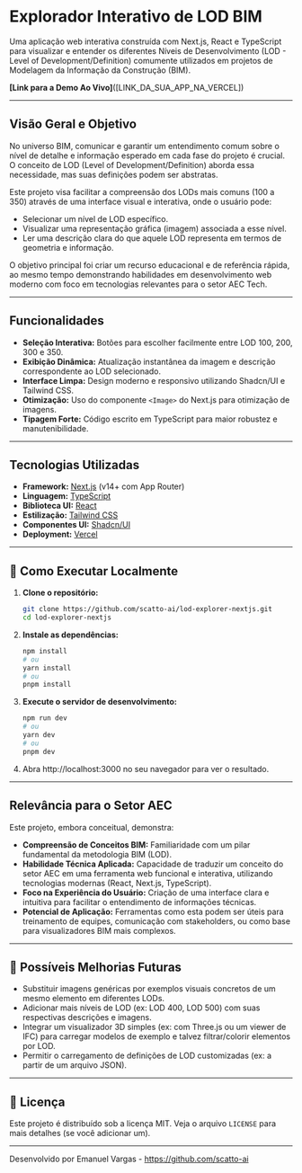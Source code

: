 #   Explorador Interativo de LOD BIM 

Uma aplicação web interativa construída com Next.js, React e TypeScript para visualizar e entender os diferentes Níveis de Desenvolvimento (LOD - Level of Development/Definition) comumente utilizados em projetos de Modelagem da Informação da Construção (BIM).

**[Link para a Demo Ao Vivo]**([LINK_DA_SUA_APP_NA_VERCEL])

---


##  Visão Geral e Objetivo

No universo BIM, comunicar e garantir um entendimento comum sobre o nível de detalhe e informação esperado em cada fase do projeto é crucial. O conceito de LOD (Level of Development/Definition) aborda essa necessidade, mas suas definições podem ser abstratas.

Este projeto visa facilitar a compreensão dos LODs mais comuns (100 a 350) através de uma interface visual e interativa, onde o usuário pode:

*   Selecionar um nível de LOD específico.
*   Visualizar uma representação gráfica (imagem) associada a esse nível.
*   Ler uma descrição clara do que aquele LOD representa em termos de geometria e informação.

O objetivo principal foi criar um recurso educacional e de referência rápida, ao mesmo tempo demonstrando habilidades em desenvolvimento web moderno com foco em tecnologias relevantes para o setor AEC Tech.

---

##  Funcionalidades

*   **Seleção Interativa:** Botões para escolher facilmente entre LOD 100, 200, 300 e 350.
*   **Exibição Dinâmica:** Atualização instantânea da imagem e descrição correspondente ao LOD selecionado.
*   **Interface Limpa:** Design moderno e responsivo utilizando Shadcn/UI e Tailwind CSS.
*   **Otimização:** Uso do componente `<Image>` do Next.js para otimização de imagens.
*   **Tipagem Forte:** Código escrito em TypeScript para maior robustez e manutenibilidade.

---

##  Tecnologias Utilizadas

*   **Framework:** [Next.js](https://nextjs.org/) (v14+ com App Router)
*   **Linguagem:** [TypeScript](https://www.typescriptlang.org/)
*   **Biblioteca UI:** [React](https://reactjs.org/)
*   **Estilização:** [Tailwind CSS](https://tailwindcss.com/)
*   **Componentes UI:** [Shadcn/UI](https://ui.shadcn.com/)
*   **Deployment:** [Vercel](https://vercel.com/)

---

## 🚀 Como Executar Localmente

1.  **Clone o repositório:**
    ```bash
    git clone https://github.com/scatto-ai/lod-explorer-nextjs.git
    cd lod-explorer-nextjs
    ```
2.  **Instale as dependências:**
    ```bash
    npm install
    # ou
    yarn install
    # ou
    pnpm install
    ```
3.  **Execute o servidor de desenvolvimento:**
    ```bash
    npm run dev
    # ou
    yarn dev
    # ou
    pnpm dev
    ```
4.  Abra http://localhost:3000 no seu navegador para ver o resultado.

---

##  Relevância para o Setor AEC 

Este projeto, embora conceitual, demonstra:

*   **Compreensão de Conceitos BIM:** Familiaridade com um pilar fundamental da metodologia BIM (LOD).
*   **Habilidade Técnica Aplicada:** Capacidade de traduzir um conceito do setor AEC em uma ferramenta web funcional e interativa, utilizando tecnologias modernas (React, Next.js, TypeScript).
*   **Foco na Experiência do Usuário:** Criação de uma interface clara e intuitiva para facilitar o entendimento de informações técnicas.
*   **Potencial de Aplicação:** Ferramentas como esta podem ser úteis para treinamento de equipes, comunicação com stakeholders, ou como base para visualizadores BIM mais complexos.

---

## 🌱 Possíveis Melhorias Futuras

*   Substituir imagens genéricas por exemplos visuais concretos de um mesmo elemento em diferentes LODs.
*   Adicionar mais níveis de LOD (ex: LOD 400, LOD 500) com suas respectivas descrições e imagens.
*   Integrar um visualizador 3D simples (ex: com Three.js ou um viewer de IFC) para carregar modelos de exemplo e talvez filtrar/colorir elementos por LOD.
*   Permitir o carregamento de definições de LOD customizadas (ex: a partir de um arquivo JSON).

---

## 📄 Licença

Este projeto é distribuído sob a licença MIT. Veja o arquivo `LICENSE` para mais detalhes (se você adicionar um).

---

Desenvolvido por Emanuel Vargas - https://github.com/scatto-ai